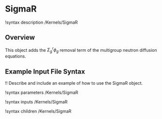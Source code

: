 # SigmaR

!syntax description /Kernels/SigmaR

## Overview

This object adds the $\Sigma_g^r \phi_g$ removal term of the multigroup neutron diffusion
equations.

## Example Input File Syntax

!! Describe and include an example of how to use the SigmaR object.

!syntax parameters /Kernels/SigmaR

!syntax inputs /Kernels/SigmaR

!syntax children /Kernels/SigmaR

